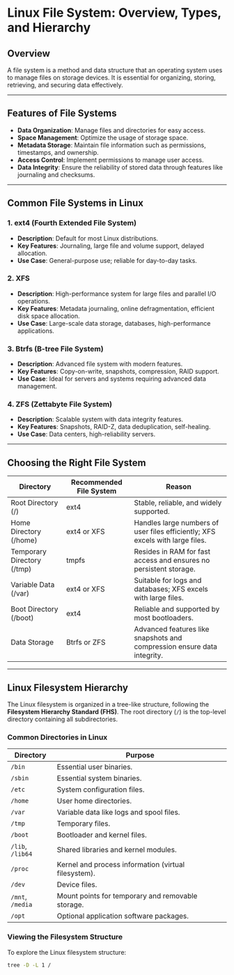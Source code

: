 # Linux File System: Overview, Types, and Hierarchy

## Overview
A file system is a method and data structure that an operating system uses to manage files on storage devices. It is essential for organizing, storing, retrieving, and securing data effectively.

---

## Features of File Systems
- **Data Organization**: Manage files and directories for easy access.
- **Space Management**: Optimize the usage of storage space.
- **Metadata Storage**: Maintain file information such as permissions, timestamps, and ownership.
- **Access Control**: Implement permissions to manage user access.
- **Data Integrity**: Ensure the reliability of stored data through features like journaling and checksums.

---

## Common File Systems in Linux

### 1. **ext4 (Fourth Extended File System)**
- **Description**: Default for most Linux distributions.
- **Key Features**: Journaling, large file and volume support, delayed allocation.
- **Use Case**: General-purpose use; reliable for day-to-day tasks.

### 2. **XFS**
- **Description**: High-performance system for large files and parallel I/O operations.
- **Key Features**: Metadata journaling, online defragmentation, efficient disk space allocation.
- **Use Case**: Large-scale data storage, databases, high-performance applications.

### 3. **Btrfs (B-tree File System)**
- **Description**: Advanced file system with modern features.
- **Key Features**: Copy-on-write, snapshots, compression, RAID support.
- **Use Case**: Ideal for servers and systems requiring advanced data management.

### 4. **ZFS (Zettabyte File System)**
- **Description**: Scalable system with data integrity features.
- **Key Features**: Snapshots, RAID-Z, data deduplication, self-healing.
- **Use Case**: Data centers, high-reliability servers.

---

## Choosing the Right File System

| **Directory**       | **Recommended File System** | **Reason**                                                                 |
|----------------------|-----------------------------|-----------------------------------------------------------------------------|
| Root Directory (/)   | ext4                        | Stable, reliable, and widely supported.                                     |
| Home Directory (/home)| ext4 or XFS                | Handles large numbers of user files efficiently; XFS excels with large files.|
| Temporary Directory (/tmp) | tmpfs                  | Resides in RAM for fast access and ensures no persistent storage.           |
| Variable Data (/var) | ext4 or XFS                | Suitable for logs and databases; XFS excels with large files.               |
| Boot Directory (/boot) | ext4                      | Reliable and supported by most bootloaders.                                 |
| Data Storage         | Btrfs or ZFS               | Advanced features like snapshots and compression ensure data integrity.     |

---

## Linux Filesystem Hierarchy

The Linux filesystem is organized in a tree-like structure, following the **Filesystem Hierarchy Standard (FHS)**. The root directory (`/`) is the top-level directory containing all subdirectories.

### Common Directories in Linux
| **Directory**       | **Purpose**                                                      |
|----------------------|------------------------------------------------------------------|
| `/bin`              | Essential user binaries.                                        |
| `/sbin`             | Essential system binaries.                                      |
| `/etc`              | System configuration files.                                     |
| `/home`             | User home directories.                                          |
| `/var`              | Variable data like logs and spool files.                        |
| `/tmp`              | Temporary files.                                                |
| `/boot`             | Bootloader and kernel files.                                    |
| `/lib`, `/lib64`    | Shared libraries and kernel modules.                            |
| `/proc`             | Kernel and process information (virtual filesystem).            |
| `/dev`              | Device files.                                                   |
| `/mnt`, `/media`    | Mount points for temporary and removable storage.               |
| `/opt`              | Optional application software packages.                         |

### Viewing the Filesystem Structure
To explore the Linux filesystem structure:
```bash
tree -D -L 1 /
